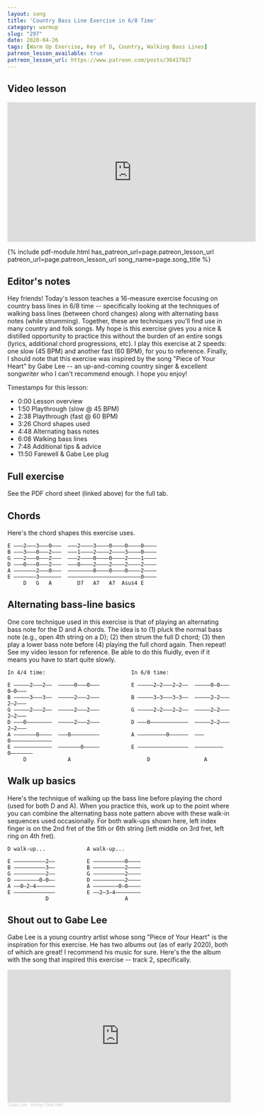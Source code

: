 ```yaml
---
layout: song
title: 'Country Bass Line Exercise in 6/8 Time'
category: warmup
slug: "297"
date: 2020-04-26
tags: [Warm Up Exercise, Key of D, Country, Walking Bass Lines]
patreon_lesson_available: true
patreon_lesson_url: https://www.patreon.com/posts/36417027
---
```




## Video lesson

<iframe width="560" height="315" src="https://www.youtube.com/embed/k23LvhhilmU" frameborder="0" allow="accelerometer; autoplay; encrypted-media; gyroscope; picture-in-picture" allowfullscreen></iframe>

{% include pdf-module.html has_patreon_url=page.patreon_lesson_url patreon_url=page.patreon_lesson_url song_name=page.song_title %}

## Editor's notes

Hey friends! Today's lesson teaches a 16-measure exercise focusing on country bass lines in 6/8 time -- specifically looking at the techniques of walking bass lines (between chord changes) along with alternating bass notes (while strumming). Together, these are techniques you'll find use in many country and folk songs. My hope is this exercise gives you a nice & distilled opportunity to practice this without the burden of an entire songs (lyrics, additional chord progressions, etc). I play this exercise at 2 speeds: one slow (45 BPM) and another fast (60 BPM), for you to reference. Finally, I should note that this exercise was inspired by the song "Piece of Your Heart" by Gabe Lee -- an up-and-coming country singer & excellent songwriter who I can't recommend enough. I hope you enjoy!

Timestamps for this lesson:

- 0:00 Lesson overview
- 1:50 Playthrough (slow @ 45 BPM)
- 2:38 Playthrough (fast @ 60 BPM)
- 3:26 Chord shapes used
- 4:48 Alternating bass notes
- 6:08 Walking bass lines
- 7:48 Additional tips & advice
- 11:50 Farewell & Gabe Lee plug

## Full exercise

See the PDF chord sheet (linked above) for the full tab.

<!-- Hello :)

E  ––3––||–––2–2–––2–2–|–––2–2–––2–––|–––3–3–––––––|–––2–2–––––––|–
B  ––2––||–––3–3–––3–3–|–––3–3–––3–––|–––0–0–––––––|–––3–3–––––––|–
G  ––0––||–––2–2–––2–2–|–––2–2–––2–––|–––0–0–––––––|–––2–2–––––––|–
D  ––2––||–0–––––––––––|–0–––––––––––|–––0–0–––––––|–0–––––––––––|–
A  ––0––||–––––––0–––––|–––––––0–––––|–––––––0–2–4–|–––––––––––––|–
E  –––––||–––––––––––––|–––––––––––2–|–3–––––––––––|–––––––2–3–4–|–
     A7    D             D             G             D
    
      E –|–––0–0–––0–0–|–––0–0–––0–––|–––3–3–––––––|–––2–2–––––––|–
      B –|–––2–2–––2–2–|–––2–2–––2–––|–––0–0–––––––|–––3–3–––––––|–
      G –|–––2–2–––2–2–|–––0–0–––0–––|–––0–0–––––––|–––2–2–––––––|–
      D –|–––2–2–––2–2–|–––2–2–––2–––|–––0–0–––––––|–0–––––3–4–2–|–
      A –|–0–––––––––––|–0–––––––––––|–––––––2–0–4–|–––––––––––––|–
      E –|–––––––0–––––|–––––––0–––2–|–3–––––––––––|–––––––––––––|–
           A            A7             G             D
      
      E –|–––2–2–––2–2–|–––2–2–––2–––|–––3–3–––3–––|–––2–2–––––––|–
      B –|–––3–3–––3–3–|–––1–1–––1–––|–––0–0–––0–––|–––3–3–––––––|–
      G –|–––2–2–––2–2–|–––2–2–––2–––|–––0–0–––0–––|–––2–2–––––––|–
      D –|–0–––––––––––|–0–––––––––––|–––0–0–––0–2–|–0–––––––––––|–
      A –|–––––––0–––––|–––––––0–––––|–––––––2–––––|–––––––––––––|–
      E –|–––––––––––––|–––––––––––2–|–3–––––––––––|–––––––2–3–4–|–
           D             D7            G             D
          
      E –|–––0–0–––0–0–|–––0–0–––0–0–|–––0–0–––0–0–|–––––––0–––––|–
      B –|–––2–2–––2–2–|–––2–2–––2–2–|–––0–0–––0–0–|–––2–3–2–––––|–
      G –|–––2–2–––2–2–|–––0–0–––0–0–|–––1–1–––1–1–|–––2–2–0–––––|–
      D –|–––2–2–––2–2–|–––2–2–––2–2–|–2–2–2–––2–2–|–––2–2–2–––––|–
      A –|–0–––––––––––|–0–––––––––––|–––––––2–2–2–|–0–––––0–––––|–
      E –|–––––––0–––––|–––––––0–––––|–––––––––––––|–––––––––––––|–
           A             A7            E             A     A7 -->

## Chords

Here's the chord shapes this exercise uses.

    E –––2–––3–––0–––  –––2––––3––––0––––0––––0––––
    B –––3–––0–––2–––  –––1––––2––––2––––3––––0––––
    G –––2–––0–––2–––  –––2––––0––––0––––2––––1––––
    D –––0–––0–––2–––  –––0––––2––––2––––2––––2––––
    A –––––––2–––0–––  ––––––––0––––0––––0––––2––––
    E –––––––3–––––––  –––––––––––––––––––––––0––––
         D   G   A        D7   A7   A7  Asus4 E

## Alternating bass-line basics

One core technique used in this exercise is that of playing an alternating bass note for the D and A chords. The idea is to (1) pluck the normal bass note (e.g., open 4th string on a D); (2) then strum the full D chord; (3) then play a lower bass note before (4) playing the full chord again. Then repeat! See my video lesson for reference. Be able to do this fluidly, even if it means you have to start quite slowly.

    In 4/4 time:                           In 6/8 time:
                                            
    E –––––2–––2––  –––––0–––0–––          E –––––2–2–––2–2––  –––––0–0–––0–0–––
    B –––––3–––3––  –––––2–––2–––          B –––––3–3–––3–3––  –––––2–2–––2–2–––
    G –––––2–––2––  –––––2–––2–––          G –––––2–2–––2–2––  –––––2–2–––2–2–––
    D –––0––––––––  –––––2–––2–––          D –––0––––––––––––  –––––2–2–––2–2–––
    A –––––––0––––  –––0–––––––––          A –––––––––0––––––  –––0–––––––––––––
    E ––––––––––––  –––––––0–––––          E ––––––––––––––––  –––––––––0–––––––
         D             A                        D                 A

## Walk up basics

Here's the technique of walking up the bass line before playing the chord (used for both D and A). When you practice this, work up to the point where you can combine the alternating bass note pattern above with these walk-in sequences used occasionally. For both walk-ups shown here, left index finger is on the 2nd fret of the 5th or 6th string (left middle on 3rd fret, left ring on 4th fret).

    D walk-up...             A walk-up...

    E ––––––––––2––          E ––––––––––0––––
    B ––––––––––3––          B ––––––––––2––––
    G ––––––––––2––          G ––––––––––2––––
    D ––––––––0–0––          D ––––––––––2––––
    A ––0–2–4––––––          A ––––––––0–0––––
    E –––––––––––––          E ––2–3–4––––––––
                D                        A

## Shout out to Gabe Lee

Gabe Lee is a young country artist whose song "Piece of Your Heart" is the inspiration for this exercise. He has two albums out (as of early 2020), both of which are great! I recommend his music for sure. Here's the the album with the song that inspired this exercise -- track 2, specifically.

<iframe width="100%" height="300" scrolling="no" frameborder="no" allow="autoplay" src="https://w.soundcloud.com/player/?url=https%3A//api.soundcloud.com/playlists/1010749786&color=%23ff5500&auto_play=false&hide_related=false&show_comments=true&show_user=true&show_reposts=false&show_teaser=true&visual=true"></iframe><div style="font-size: 10px; color: #cccccc;line-break: anywhere;word-break: normal;overflow: hidden;white-space: nowrap;text-overflow: ellipsis; font-family: Interstate,Lucida Grande,Lucida Sans Unicode,Lucida Sans,Garuda,Verdana,Tahoma,sans-serif;font-weight: 100;"><a href="https://soundcloud.com/gabeleetn" title="Gabe Lee" target="_blank" style="color: #cccccc; text-decoration: none;">Gabe Lee</a> · <a href="https://soundcloud.com/gabeleetn/sets/honky-tonk-hell" title="Honky Tonk Hell" target="_blank" style="color: #cccccc; text-decoration: none;">Honky Tonk Hell</a></div>
